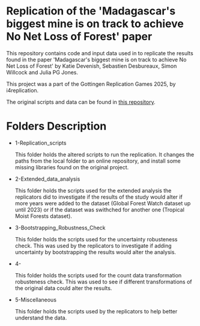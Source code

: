 # Replication of the 'Madagascar's biggest mine is on track to achieve No Net Loss of Forest' paper
This repository contains code and input data used in to replicate the results  found in the paper 'Madagascar's biggest mine is on track to achieve No Net Loss of Forest' by Katie Devenish, Sebastien Desbureaux, Simon Willcock and Julia PG Jones.

This project was a part of the Gottingen Replication Games 2025, by i4replication. 

The original scripts and data can be found in [this repository](https://github.com/katie-devs/Biodiversity_offset_effectiveness/tree/main).

# Folders Description

- 1-Replication_scripts

	This folder holds the altered scripts to run the replication. It changes the paths from the local folder to an online repository, and install some missing libraries found on the original project.

- 2-Extended_data_analysis

	This folder holds the scripts used for the extended analysis the replicators did to investigate if the results of the study would alter if more years were added to the dataset (Global Forest Watch dataset up until 2023) or if the dataset was swithched for another one (Tropical Moist Forests dataset).

- 3-Bootstrapping_Robustness_Check

	This folder holds the scripts used for the uncertainty robusteness check. This was used by the replicators to investigate if adding uncertainty by bootstrapping the results would alter the analysis.
	
- 4-
	
	This folder holds the scripts used for the count data transformation robusteness check. This was used to see if different transformations of the original data could alter the results.
	
- 5-Miscellaneous
	
	This folder holds the scripts used by the replicators to help better understand the data.